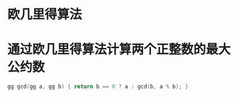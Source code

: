 # 欧几里得算法

# 通过欧几里得算法计算两个正整数的最大公约数

```cpp
gg gcd(gg a, gg b) { return b == 0 ? a : gcd(b, a % b); }
```
